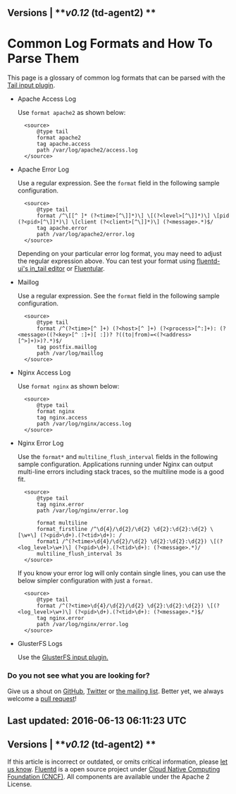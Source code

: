 
Versions \|
***v0.12* (td-agent2) **
------------------------------------------------------------------------

Common Log Formats and How To Parse Them
========================================

This page is a glossary of common log formats that can be parsed with
the [Tail input plugin](in_tail).

-   Apache Access Log

    Use `format apache2` as shown below:

    ``` {.CodeRay}
      <source>
          @type tail
          format apache2
          tag apache.access
          path /var/log/apache2/access.log
      </source>
    ```

-   Apache Error Log

    Use a regular expression. See the `format` field in the following
    sample configuration.

    ``` {.CodeRay}
      <source>
          @type tail
          format /^\[[^ ]* (?<time>[^\]]*)\] \[(?<level>[^\]]*)\] \[pid (?<pid>[^\]]*)\] \[client (?<client>[^\]]*)\] (?<message>.*)$/
          tag apache.error
          path /var/log/apache2/error.log
      </source>
    ```

    Depending on your particular error log format, you may need to
    adjust the regular expression above. You can test your format using
    [fluentd-ui's in\_tail editor](/articles/fluentd-ui#intail-setting)
    or [Fluentular](http://fluentular.herokuapp.com).

-   Maillog

    Use a regular expression. See the `format` field in the following
    sample configuration.

    ``` {.CodeRay}
      <source>
          @type tail
          format /^(?<time>[^ ]+) (?<host>[^ ]+) (?<process>[^:]+): (?<message>((?<key>[^ :]+)[ :])? ?((to|from)=<(?<address>[^>]+)>)?.*)$/
          tag postfix.maillog
          path /var/log/maillog
      </source>
    ```

-   Nginx Access Log

    Use `format nginx` as shown below:

    ``` {.CodeRay}
      <source>
          @type tail
          format nginx
          tag nginx.access
          path /var/log/nginx/access.log
      </source>
    ```

-   Nginx Error Log

    Use the `format*` and `multiline_flush_interval` fields in the
    following sample configuration. Applications running under Nginx can
    output multi-line errors including stack traces, so the multiline
    mode is a good fit.

    ``` {.CodeRay}
      <source>
          @type tail
          tag nginx.error
          path /var/log/nginx/error.log

          format multiline
          format_firstline /^\d{4}/\d{2}/\d{2} \d{2}:\d{2}:\d{2} \[\w+\] (?<pid>\d+).(?<tid>\d+): /
          format1 /^(?<time>\d{4}/\d{2}/\d{2} \d{2}:\d{2}:\d{2}) \[(?<log_level>\w+)\] (?<pid>\d+).(?<tid>\d+): (?<message>.*)/
          multiline_flush_interval 3s
      </source>
    ```

    If you know your error log will only contain single lines, you can
    use the below simpler configuration with just a `format`.

    ``` {.CodeRay}
      <source>
          @type tail
          format /^(?<time>\d{4}/\d{2}/\d{2} \d{2}:\d{2}:\d{2}) \[(?<log_level>\w+)\] (?<pid>\d+).(?<tid>\d+): (?<message>.*)$/
          tag nginx.error
          path /var/log/nginx/error.log
      </source>
    ```

-   GlusterFS Logs

    Use the [GlusterFS input plugin.](collect-glusterfs-logs)

### Do you not see what you are looking for?

Give us a shout on
[GitHub](https://github.com/fluent/fluentd-docs/issues?state=open),
[Twitter](http://twitter.com/fluentd) or [the mailing
list](https://groups.google.com/forum/#!forum/fluentd). Better yet, we
always welcome a [pull
request](https://github.com/fluent/fluentd-docs/pulls)!


Last updated: 2016-06-13 06:11:23 UTC
------------------------------------------------------------------------
Versions \|
***v0.12* (td-agent2) **
------------------------------------------------------------------------

If this article is incorrect or outdated, or omits critical information,
please [let us
know](https://github.com/fluent/fluentd-docs/issues?state=open).
[Fluentd](http://www.fluentd.org/) is a open source project under [Cloud
Native Computing Foundation (CNCF)](https://cncf.io/). All components
are available under the Apache 2 License.
